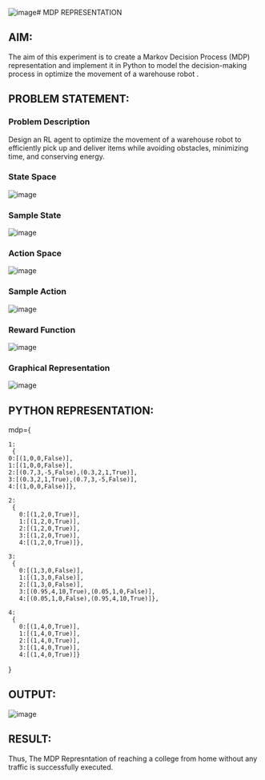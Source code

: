 ![image](https://github.com/user-attachments/assets/c7428c16-1c59-4ddd-960c-db7a8184b49f)# MDP REPRESENTATION

## AIM:
The aim of this experiment is to create a Markov Decision Process (MDP) representation and implement it in Python to model the decision-making process in optimize the movement of a warehouse robot .
## PROBLEM STATEMENT:

### Problem Description
Design an RL agent to optimize the movement of a warehouse robot to efficiently pick up and deliver items while avoiding obstacles, minimizing time, and conserving energy.

### State Space
![image](https://github.com/user-attachments/assets/fd1ff3f6-5c1b-41b1-bda1-d068e0f75520)



### Sample State
![image](https://github.com/user-attachments/assets/6285bd9d-68e3-431b-930a-6c6863d73f86)



### Action Space
![image](https://github.com/user-attachments/assets/4d21bd0b-612f-49a9-84b2-9e176e42bdaa)



### Sample Action

![image](https://github.com/user-attachments/assets/ac4002b3-b2b2-45c4-8d10-07bc7540c766)

### Reward Function
![image](https://github.com/user-attachments/assets/fb02cffa-8b4e-484e-bc54-f1587b4fb392)



### Graphical Representation
![image](https://github.com/user-attachments/assets/bb66f936-2ea3-4df6-b6d4-42abaf940312)



## PYTHON REPRESENTATION:

mdp={
    
    1:
     {
    0:[(1,0,0,False)],
    1:[(1,0,0,False)],
    2:[(0.7,3,-5,False),(0.3,2,1,True)],
    3:[(0.3,2,1,True),(0.7,3,-5,False)],
    4:[(1,0,0,False)]},

    2:
     {
       0:[(1,2,0,True)],
       1:[(1,2,0,True)],
       2:[(1,2,0,True)],
       3:[(1,2,0,True)],
       4:[(1,2,0,True)]}, 
    
    3:
     {
       0:[(1,3,0,False)],
       1:[(1,3,0,False)],
       2:[(1,3,0,False)],
       3:[(0.95,4,10,True),(0.05,1,0,False)],
       4:[(0.05,1,0,False),(0.95,4,10,True)]}, 
    
    4:
     {
       0:[(1,4,0,True)],
       1:[(1,4,0,True)],
       2:[(1,4,0,True)],
       3:[(1,4,0,True)],
       4:[(1,4,0,True)]} 
    
     
}


## OUTPUT:
![image](https://github.com/user-attachments/assets/c8a98b4c-db4c-46fc-bf1a-387181baebd3)





## RESULT:
Thus, The MDP Represntation of reaching a college from home without any traffic is successfully executed.

